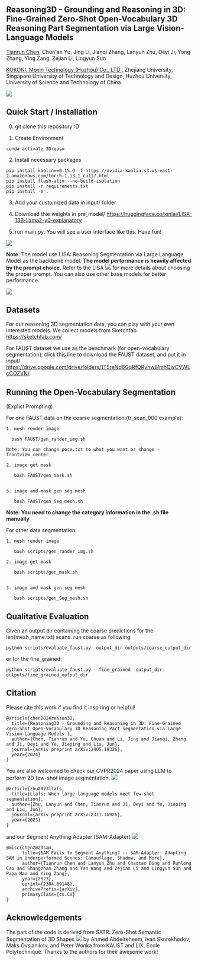 ## Reasoning3D - Grounding and Reasoning in 3D: Fine-Grained Zero-Shot Open-Vocabulary 3D Reasoning Part Segmentation via Large Vision-Language Models 

<a href="http://tianrun-chen.github.io/" target="_blank">Tianrun Chen</a>, Chun'an Yu, Jing Li, Jianqi Zhang, Lanyun Zhu, Deyi Ji, Yong Zhang, Ying Zang, Zejian Li, Lingyun Sun

<a href='https://www.kokoni3d.com/'> KOKONI, Moxin Technology (Huzhou) Co., LTD </a>, Zhejiang University, Singapore University of Technology and Design, Huzhou University, University of Science and Technology of China.

<img src='https://tianrun-chen.github.io/Reason3D/static/images/Fig1.jpg'>

   
## Quick Start / Installation
0. git clone this repository :D
   
1. Create Environment
```conda create -n 3Dreason python=3.8
conda activate 3Dreaso
```

2. Install necessary packages
```pip install torch==1.13.1+cu117 torchvision==0.14.1+cu117 torchaudio==0.13.1 --extra-index-url https://download.pytorch.org/whl/cu117
pip install kaolin==0.15.0 -f https://nvidia-kaolin.s3.us-east-2.amazonaws.com/torch-1.13.1_cu117.html
pip install flash-attn --no-build-isolation
pip install -r requirements.txt
pip install -e .
```
3. Add your customized data in input/ folder
   
4. Download thie weights in pre_model/
https://huggingface.co/xinlai/LISA-13B-llama2-v0-explanatory

5. run main.py. You will see a user interface like this. Have fun!
   
<img src='https://tianrun-chen.github.io/Reason3D/static/images/ui.png'>

 **Note**: The model use LISA: Reasoning Segmentation via Large Language Model as the backbone model. **The model performance is heavily affected by the prompt choice**. Refer to the LISA <a href='https://github.com/dvlab-research/LISA'><img src='https://img.shields.io/badge/Project-Page-Green'></a> for more details about choosing the proper prompt. You can also use other base models for better performance.

<img src='https://tianrun-chen.github.io/Reason3D/static/images/Fig3.jpg'>

## Datasets
For our reasoning 3D segmentation data, you can play with your own interested models. We collect models from Sketchfab. https://sketchfab.com/ 

For FAUST dataset we use as the benchmark (for open-vocabulary segmentation), click this line to download the FAUST dataset, and put it in input/
    https://drive.google.com/drive/folders/1T5reNd6GqRfQRyhw8lmhQwCVWLcCOZVN/

## Running the Open-Vocabulary Segmentation
(Explict Prompting)

For one FAUST data on the coarse segmentation:(tr_scan_000 example):

    1. mesh render image
    
      bash FAUST/gen_rander_img.sh
   
    Note: You can change pose.txt to what you want or change -frontview_center
    
    2. image get mask
    
       bash FAUST/gen_mask.sh
    
    
    3. image and mask gen seg mesh
    
       bash FAUST/gen_Seg_mesh.sh
    
    
**Note: You need to change the category information in the .sh file manually**

For other data segmentation:

    1. mesh render image
    
       bash scripts/gen_rander_img.sh
   
    2. image get mask

       bash scripts/gen_mask.sh


    3. image and mask gen seg mesh

       bash scripts/gen_Seg_mesh.sh
    

## Qualitative Evaluation
Given an output dir containing the coarse predictions for the len(mesh_name.txt) scans.
run coarse as following:
```shell
python scripts/evaluate_faust.py -output_dir outputs/coarse_output_dir
```
or for the fine_grained:

```shell
python scripts/evaluate_faust.py --fine_grained -output_dir outputs/fine_grained_output_dir
```

## Citation
Please cite this work if you find it inspiring or helpful!
```
@article{chen2024reason3D,
  title={Reasoning3D - Grounding and Reasoning in 3D: Fine-Grained Zero-Shot Open-Vocabulary 3D Reasoning Part Segmentation via Large Vision-Language Models },
  author={Chen, Tianrun and Yu, Chuan and Li, Jing and Jianqi, Zhang and Ji, Deyi and Ye, Jieping and Liu, Jun},
  journal={arXiv preprint arXiv:2405.19326},
  year={2024}
}
```
You are also welcomed to check our CVPR2024 paper using LLM to perform 2D few-shot image segmentation. <a href='https://github.com/lanyunzhu99/llafs/'><img src='https://img.shields.io/badge/Project-Page-Green'></a>
```
@article{zhu2023llafs,
  title={Llafs: When large-language models meet few-shot segmentation},
  author={Zhu, Lanyun and Chen, Tianrun and Ji, Deyi and Ye, Jieping and Liu, Jun},
  journal={arXiv preprint arXiv:2311.16926},
  year={2023}
}
```
and our Segment Anything Adapter (SAM-Adapter) <a href='https://github.com/tianru-chen/SAM-Adaptor-Pytorch/'><img src='https://img.shields.io/badge/Project-Page-Green'></a>
```
@misc{chen2023sam,
      title={SAM Fails to Segment Anything? -- SAM-Adapter: Adapting SAM in Underperformed Scenes: Camouflage, Shadow, and More}, 
      author={Tianrun Chen and Lanyun Zhu and Chaotao Ding and Runlong Cao and Shangzhan Zhang and Yan Wang and Zejian Li and Lingyun Sun and Papa Mao and Ying Zang},
      year={2023},
      eprint={2304.09148},
      archivePrefix={arXiv},
      primaryClass={cs.CV}
}
```



## Acknowledgements
The part of the code is derived from SATR: Zero-Shot Semantic Segmentation of 3D Shapes <a href='https://github.com/Samir55/SATR'><img src='https://img.shields.io/badge/Project-Page-Green'></a> by Ahmed Abdelreheem, Ivan Skorokhodov, Maks Ovsjanikov, and Peter Wonka
from KAUST and LIX, Ecole Polytechnique. Thanks to the authors for their awesome work!


